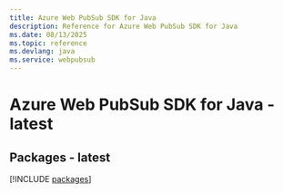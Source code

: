 ```yaml
---
title: Azure Web PubSub SDK for Java
description: Reference for Azure Web PubSub SDK for Java
ms.date: 08/13/2025
ms.topic: reference
ms.devlang: java
ms.service: webpubsub
---
```

# Azure Web PubSub SDK for Java - latest
## Packages - latest
[!INCLUDE [packages](web-pubsub-index.md)]